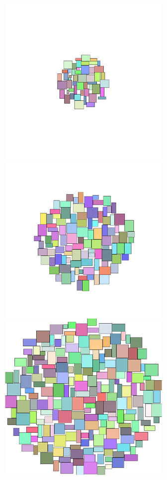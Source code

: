 ﻿![TestSample1](../CircularCloudLayouterTests/Samples/TestSample1.png)
![TestSample2](../CircularCloudLayouterTests/Samples/TestSample2.png)
![TestSample3](../CircularCloudLayouterTests/Samples/TestSample3.png)